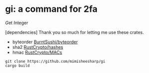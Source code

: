 # gi: a command for 2fa
*G*et *I*nteger

[dependencies]
Thank you so much for letting me use these crates.
- byteorder
[BurntSushi/byteorder](https://github.com/BurntSushi/byteorder)
- sha2
[RustCrypto/hashes](https://github.com/RustCrypto/hashes/tree/master/sha2)
- hmac
[RustCrypto/MACs](https://github.com/RustCrypto/MACs/tree/master/hmac)

```
git clone https://github.com/mimisheesharp/gi
cargo build
```

